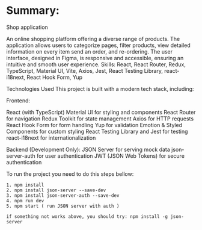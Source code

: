# Summary:

Shop application

An online shopping platform offering a diverse range of products.
The application allows users to categorize pages, filter products, view
detailed information on every item send an order, and re-ordering. The
user interface, designed in Figma, is responsive and accessible, ensuring
an intuitive and smooth user experience.
Skills: React, React Router, Redux, TypeScript, Material UI, Vite, Axios,
Jest, React Testing Library, react-i18next, React Hook Form, Yup

Technologies Used
This project is built with a modern tech stack, including:

Frontend:

React (with TypeScript)
Material UI for styling and components
React Router for navigation
Redux Toolkit for state management
Axios for HTTP requests
React Hook Form for form handling
Yup for validation
Emotion & Styled Components for custom styling
React Testing Library and Jest for testing
react-i18next for internationalization

Backend (Development Only):
JSON Server for serving mock data
json-server-auth for user authentication
JWT (JSON Web Tokens) for secure authentication

To run the project you need to do this steps bellow:

    1. npm install
    2. npm install json-server --save-dev
    3. npm install json-server-auth --save-dev
    4. npm run dev
    5. npm start ( run JSON server with auth )

    if something not works above, you should try: npm install -g json-server
